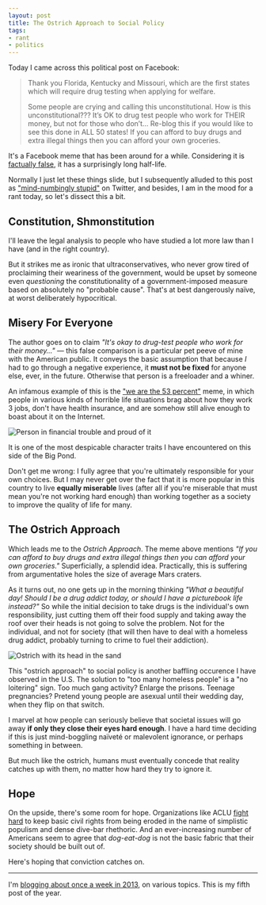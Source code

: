 ```yaml
---
layout: post
title: The Ostrich Approach to Social Policy
tags:
- rant
- politics
---
```


Today I came across this political post on Facebook:

> Thank you Florida, Kentucky and Missouri, which are the first states which will require drug testing when applying for welfare.
>
> Some people are crying and calling this unconstitutional. How is this unconstitutional??? It’s OK to drug test people who work for THEIR money, but not for those who don’t… Re-blog this if you would like to see this done in ALL 50 states! If you can afford to buy drugs and extra illegal things then you can afford your own groceries.

It's a Facebook meme that has been around for a while. Considering it is [factually false](http://www.dailykos.com/story/2011/08/19/1008594/-Pre-public-assistance-drug-testing-a-refutation), it has a surprisingly long half-life.

Normally I just let these things slide, but I subsequently alluded to this post as ["mind-numbingly stupid"](https://twitter.com/fwenzel/status/304029425945690113) on Twitter, and besides, I am in the mood for a rant today, so let's dissect this a bit.

## Constitution, Shmonstitution
I'll leave the legal analysis to people who have studied a lot more law than I have (and in the right country).

But it strikes me as ironic that ultraconservatives, who never grow tired of proclaiming their weariness of the government, would be upset by someone even *questioning* the constitutionality of a government-imposed measure based on absolutely no "probable cause". That's at best dangerously naïve, at worst deliberately hypocritical.

## Misery For Everyone
The author goes on to claim *"It's okay to drug-test people who work for their money…"* — this false comparison is a particular pet peeve of mine with the American public. It conveys the basic assumption that because *I* had to go through a negative experience, it **must not be fixed** for anyone else, ever, in the future. Otherwise that person is a freeloader and a whiner.

An infamous example of this is the ["we are the 53 percent"](http://the53.tumblr.com/) meme, in which people in various kinds of horrible life situations brag about how they work 3 jobs, don't have health insurance, and are somehow still alive enough to boast about it on the Internet.

![Person in financial trouble and proud of it](/media/2013/53percent.jpg)

It is one of the most despicable character traits I have encountered on this side of the Big Pond.

Don't get me wrong: I fully agree that you're ultimately responsible for your own choices. But I may never get over the fact that it is more popular in this country to live **equally miserable** lives (after all if you're miserable that must mean you're not working hard enough) than working together as a society to improve the quality of life for many.

## The Ostrich Approach
Which leads me to the *Ostrich Approach*. The meme above mentions *"If you can afford to buy drugs and extra illegal things then you can afford your own groceries."* Superficially, a splendid idea. Practically, this is suffering from argumentative holes the size of average Mars craters.

As it turns out, no one gets up in the morning thinking *"What a beautiful day! Should I be a drug addict today, or should I have a picturebook life instead?"* So while the initial decision to take drugs is the individual's own responsibility, just cutting them off their food supply and taking away the roof over their heads is not going to solve the problem. Not for the individual, and not for society (that will then have to deal with a homeless drug addict, probably turning to crime to fuel their addiction).

![Ostrich with its head in the sand](/media/2013/ostrich.jpg)

This "ostrich approach" to social policy is another baffling occurence I have observed in the U.S. The solution to "too many homeless people" is a "no loitering" sign. Too much gang activity? Enlarge the prisons. Teenage pregnancies? Pretend young people are asexual until their wedding day, when they flip on that switch.

I marvel at how people can seriously believe that societal issues will go away **if only they close their eyes hard enough**. I have a hard time deciding if this is just mind-boggling naïveté or malevolent ignorance, or perhaps something in between.

But much like the ostrich, humans must eventually concede that reality catches up with them, no matter how hard they try to ignore it.

## Hope
On the upside, there's some room for hope. Organizations like ACLU [fight hard](http://www.aclu.org/blog/tag/drug-testing-welfare-recipients) to keep basic civil rights from being eroded in the name of simplistic populism and dense dive-bar rhethoric. And an ever-increasing number of Americans seem to agree that *dog-eat-dog* is not the basic fabric that their society should be built out of.

Here's hoping that conviction catches on.


---

I'm [blogging about once a week in 2013][challenge], on various topics. This is my fifth post of the year.

[challenge]: /2013/01/07/writing-challenge-accepted/
